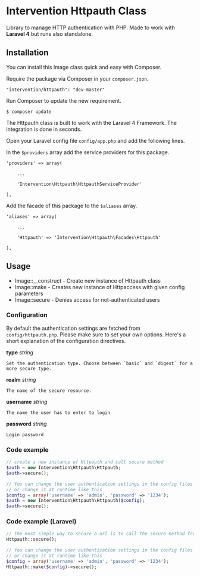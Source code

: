 # Intervention Httpauth Class

Library to manage HTTP authentication with PHP. Made to work with **Laravel 4** but runs also standalone.


## Installation

You can install this Image class quick and easy with Composer.

Require the package via Composer in your `composer.json`.

    "intervention/httpauth": "dev-master"

Run Composer to update the new requirement.

    $ composer update

The Httpauth class is built to work with the Laravel 4 Framework. The integration is done in seconds.

Open your Laravel config file `config/app.php` and add the following lines.

In the `$providers` array add the service providers for this package.
    
    'providers' => array(

        ...

        'Intervention\Httpauth\HttpauthServiceProvider'

    ),
    

Add the facade of this package to the `$aliases` array.

    'aliases' => array(

        ...

        'Httpauth' => 'Intervention\Httpauth\Facades\Httpauth'

    ),


## Usage

* Image::__construct - Create new instance of Httpauth class
* Image::make - Creates new instance of Httpaccess with given config parameters
* Image::secure - Denies access for not-authenticated users

### Configuration

By default the authentication settings are fetched from `config/httpauth.php`. Please make sure to set your own options. Here's a short explanation of the configuration directives.

**type** _string_

    Set the authentication type. Choose between `basic` and `digest` for a more secure type.

**realm** _string_

    The name of the secure resource.

**username** _string_

    The name the user has to enter to login

**password** _string_

    Login password

### Code example

```php
// create a new instance of Httpauth and call secure method
$auth = new Intervention\Httpauth\Httpauth;
$auth->secure();

// You can change the user authentication settings in the config files
// or change it at runtime like this
$config = array('username' => 'admin', 'password' => '1234');
$auth = new Intervention\Httpauth\Httpauth($config);
$auth->secure();
```


### Code example (Laravel)

```php
// the most simple way to secure a url is to call the secure method from a route
Httpauth::secure();

// You can change the user authentication settings in the config files
// or change it at runtime like this
$config = array('username' => 'admin', 'password' => '1234');
Httpauth::make($config)->secure();
```
